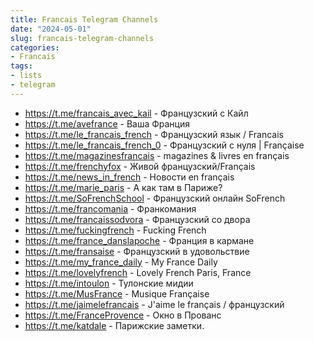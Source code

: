 ```yaml
---
title: Francais Telegram Channels
date: "2024-05-01"
slug: francais-telegram-channels
categories:
- Francais
tags:
- lists
- telegram
---
```


- https://t.me/francais_avec_kail - Французский с Кайл
- https://t.me/avefrance - Ваша Франция
- https://t.me/le_francais_french - Французский язык / Francais
- https://t.me/le_francais_french_0 - Французский с нуля | Française
- https://t.me/magazinesfrancais - magazines & livres en français
- https://t.me/frenchyfox - Живой французский/Français
- https://t.me/news_in_french - Новости en français
- https://t.me/marie_paris - А как там в Париже?
- https://t.me/SoFrenchSchool - Французский онлайн SoFrench
- https://t.me/francomania - Франкомания
- https://t.me/francaissodvora - Французский со двора
- https://t.me/fuckingfrench - Fucking French
- https://t.me/france_danslapoche - Франция в кармане
- https://t.me/fransaise - Французский в удовольствие
- https://t.me/my_france_daily - My France Daily
- https://t.me/lovelyfrench - Lovely French Paris, France
- https://t.me/intoulon - Тулонские мидии
- https://t.me/MusFrance - Musique Française
- https://t.me/jaimelefrancais - J'aime le français / французский
- https://t.me/FranceProvence - Окно в Прованс
- https://t.me/katdale - Парижские заметки.

